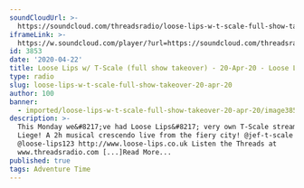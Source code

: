 ```yaml
---
soundCloudUrl: >-
  https://soundcloud.com/threadsradio/loose-lips-w-t-scale-full-show-takeover-20-apr-20
iframeLink: >-
  https://w.soundcloud.com/player/?url=https://soundcloud.com/threadsradio/loose-lips-w-t-scale-full-show-takeover-20-apr-20&color=00aabb&auto_play=false&hide_related=false&show_comments=true&show_user=true&show_reposts=false
id: 3853
date: '2020-04-22'
title: Loose Lips w/ T-Scale (full show takeover) - 20-Apr-20 - Loose Lips
type: radio
slug: loose-lips-w-t-scale-full-show-takeover-20-apr-20
author: 100
banner:
  - imported/loose-lips-w-t-scale-full-show-takeover-20-apr-20/image3853.jpeg
description: >-
  This Monday we&#8217;ve had Loose Lips&#8217; very own T-Scale streaming from
  Liege! A 2h musical crescendo live from the fiery city! @jef-t-scale
  @loose-lips123 http://www.loose-lips.co.uk Listen the Threads at
  www.threadsradio.com [...]Read More...
published: true
tags: Adventure Time
---
```

